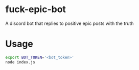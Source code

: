 # fuck-epic-bot
A discord bot that replies to positive epic posts with the truth

# Usage
```sh
export BOT_TOKEN='<bot_token>'
node index.js
```